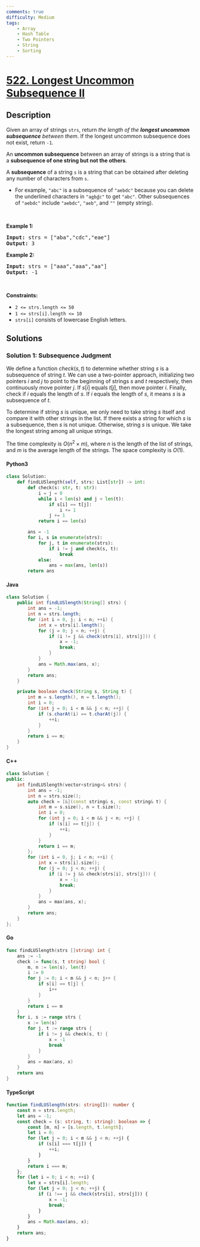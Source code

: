 ```yaml
---
comments: true
difficulty: Medium
tags:
    - Array
    - Hash Table
    - Two Pointers
    - String
    - Sorting
---
```


<!-- problem:start -->

# [522. Longest Uncommon Subsequence II](https://leetcode.com/problems/longest-uncommon-subsequence-ii)

## Description

<!-- description:start -->

<p>Given an array of strings <code>strs</code>, return <em>the length of the <strong>longest uncommon subsequence</strong> between them</em>. If the longest uncommon subsequence does not exist, return <code>-1</code>.</p>

<p>An <strong>uncommon subsequence</strong> between an array of strings is a string that is a <strong>subsequence of one string but not the others</strong>.</p>

<p>A <strong>subsequence</strong> of a string <code>s</code> is a string that can be obtained after deleting any number of characters from <code>s</code>.</p>

<ul>
	<li>For example, <code>&quot;abc&quot;</code> is a subsequence of <code>&quot;aebdc&quot;</code> because you can delete the underlined characters in <code>&quot;a<u>e</u>b<u>d</u>c&quot;</code> to get <code>&quot;abc&quot;</code>. Other subsequences of <code>&quot;aebdc&quot;</code> include <code>&quot;aebdc&quot;</code>, <code>&quot;aeb&quot;</code>, and <code>&quot;&quot;</code> (empty string).</li>
</ul>

<p>&nbsp;</p>
<p><strong class="example">Example 1:</strong></p>
<pre><strong>Input:</strong> strs = ["aba","cdc","eae"]
<strong>Output:</strong> 3
</pre><p><strong class="example">Example 2:</strong></p>
<pre><strong>Input:</strong> strs = ["aaa","aaa","aa"]
<strong>Output:</strong> -1
</pre>
<p>&nbsp;</p>
<p><strong>Constraints:</strong></p>

<ul>
	<li><code>2 &lt;= strs.length &lt;= 50</code></li>
	<li><code>1 &lt;= strs[i].length &lt;= 10</code></li>
	<li><code>strs[i]</code> consists of lowercase English letters.</li>
</ul>

<!-- description:end -->

## Solutions

<!-- solution:start -->

### Solution 1: Subsequence Judgment

We define a function $check(s, t)$ to determine whether string $s$ is a subsequence of string $t$. We can use a two-pointer approach, initializing two pointers $i$ and $j$ to point to the beginning of strings $s$ and $t$ respectively, then continuously move pointer $j$. If $s[i]$ equals $t[j]$, then move pointer $i$. Finally, check if $i$ equals the length of $s$. If $i$ equals the length of $s$, it means $s$ is a subsequence of $t$.

To determine if string $s$ is unique, we only need to take string $s$ itself and compare it with other strings in the list. If there exists a string for which $s$ is a subsequence, then $s$ is not unique. Otherwise, string $s$ is unique. We take the longest string among all unique strings.

The time complexity is $O(n^2 \times m)$, where $n$ is the length of the list of strings, and $m$ is the average length of the strings. The space complexity is $O(1)$.

<!-- tabs:start -->

#### Python3

```python
class Solution:
    def findLUSlength(self, strs: List[str]) -> int:
        def check(s: str, t: str):
            i = j = 0
            while i < len(s) and j < len(t):
                if s[i] == t[j]:
                    i += 1
                j += 1
            return i == len(s)

        ans = -1
        for i, s in enumerate(strs):
            for j, t in enumerate(strs):
                if i != j and check(s, t):
                    break
            else:
                ans = max(ans, len(s))
        return ans
```

#### Java

```java
class Solution {
    public int findLUSlength(String[] strs) {
        int ans = -1;
        int n = strs.length;
        for (int i = 0, j; i < n; ++i) {
            int x = strs[i].length();
            for (j = 0; j < n; ++j) {
                if (i != j && check(strs[i], strs[j])) {
                    x = -1;
                    break;
                }
            }
            ans = Math.max(ans, x);
        }
        return ans;
    }

    private boolean check(String s, String t) {
        int m = s.length(), n = t.length();
        int i = 0;
        for (int j = 0; i < m && j < n; ++j) {
            if (s.charAt(i) == t.charAt(j)) {
                ++i;
            }
        }
        return i == m;
    }
}
```

#### C++

```cpp
class Solution {
public:
    int findLUSlength(vector<string>& strs) {
        int ans = -1;
        int n = strs.size();
        auto check = [&](const string& s, const string& t) {
            int m = s.size(), n = t.size();
            int i = 0;
            for (int j = 0; i < m && j < n; ++j) {
                if (s[i] == t[j]) {
                    ++i;
                }
            }
            return i == m;
        };
        for (int i = 0, j; i < n; ++i) {
            int x = strs[i].size();
            for (j = 0; j < n; ++j) {
                if (i != j && check(strs[i], strs[j])) {
                    x = -1;
                    break;
                }
            }
            ans = max(ans, x);
        }
        return ans;
    }
};
```

#### Go

```go
func findLUSlength(strs []string) int {
	ans := -1
	check := func(s, t string) bool {
		m, n := len(s), len(t)
		i := 0
		for j := 0; i < m && j < n; j++ {
			if s[i] == t[j] {
				i++
			}
		}
		return i == m
	}
	for i, s := range strs {
		x := len(s)
		for j, t := range strs {
			if i != j && check(s, t) {
				x = -1
				break
			}
		}
		ans = max(ans, x)
	}
	return ans
}
```

#### TypeScript

```ts
function findLUSlength(strs: string[]): number {
    const n = strs.length;
    let ans = -1;
    const check = (s: string, t: string): boolean => {
        const [m, n] = [s.length, t.length];
        let i = 0;
        for (let j = 0; i < m && j < n; ++j) {
            if (s[i] === t[j]) {
                ++i;
            }
        }
        return i === m;
    };
    for (let i = 0; i < n; ++i) {
        let x = strs[i].length;
        for (let j = 0; j < n; ++j) {
            if (i !== j && check(strs[i], strs[j])) {
                x = -1;
                break;
            }
        }
        ans = Math.max(ans, x);
    }
    return ans;
}
```

<!-- tabs:end -->

<!-- solution:end -->

<!-- problem:end -->
